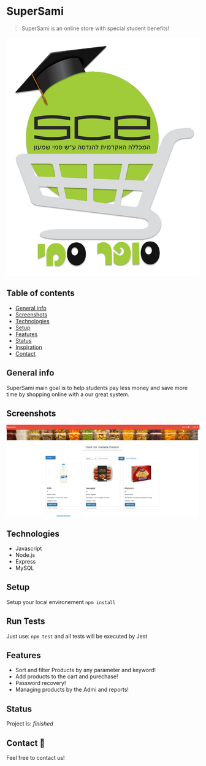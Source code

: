 # SuperSami
> SuperSami is an online store with special student benefits!

![Example screenshot](./img/supersami.jpeg)

## Table of contents
* [General info](#general-info)
* [Screenshots](#screenshots)
* [Technologies](#technologies)
* [Setup](#setup)
* [Features](#features)
* [Status](#status)
* [Inspiration](#inspiration)
* [Contact](#contact)

## General info
SuperSami main goal is to help students pay less money and save more time by shopping online with a our great system. 

## Screenshots
![Example screenshot](./img/HomePage.png)

## Technologies
* Javascript
* Node.js
* Express
* MySQL

## Setup
Setup your local environement `npm install`

## Run Tests
Just use: `npm test` and all tests will be executed by Jest

## Features
* Sort and filter Products by any parameter and keyword!
* Add products to the cart and purechase!
* Password recovery!
* Managing products by the Admi and reports!


## Status
Project is: _finished_


## Contact 🤝
Feel free to contact us!